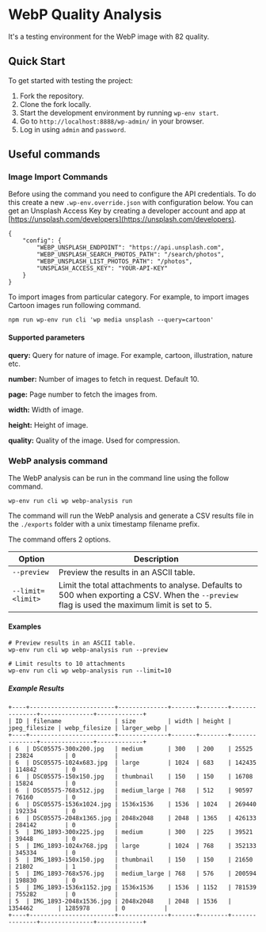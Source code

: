 # WebP Quality Analysis

It's a testing environment for the WebP image with 82 quality.

## Quick Start
To get started with testing the project:
1. Fork the repository.
2. Clone the fork locally.
3. Start the development environment by running `wp-env start`.
4. Go to `http://localhost:8888/wp-admin/` in your browser.
5. Log in using `admin` and `password`.

## Useful commands

### Image Import Commands

Before using the command you need to configure the API credentials. To do this create a new `.wp-env.override.json` with configuration below. You can get an Unsplash Access Key by creating a developer account and app at [https://unsplash.com/developers](https://unsplash.com/developers).

```
{
    "config": {
        "WEBP_UNSPLASH_ENDPOINT": "https://api.unsplash.com",
        "WEBP_UNSPLASH_SEARCH_PHOTOS_PATH": "/search/photos",
        "WEBP_UNSPLASH_LIST_PHOTOS_PATH": "/photos",
        "UNSPLASH_ACCESS_KEY": "YOUR-API-KEY"
    }
}
```

To import images from particular category. For example, to import images Cartoon images run following command.

```
npm run wp-env run cli 'wp media unsplash --query=cartoon'
```

#### Supported parameters

**query:** Query for nature of image. For example, cartoon, illustration, nature etc.

**number:** Number of images to fetch in request. Default 10.

**page:** Page number to fetch the images from.

**width:** Width of image.

**height:** Height of image.

**quality:** Quality of the image. Used for compression.

### WebP analysis command
The WebP analysis can be run in the command line using the follow command.

```wp-env run cli wp webp-analysis run```

The command will run the WebP analysis and generate a CSV results file in the `./exports` folder with a unix timestamp filename prefix.

The command offers 2 options.

| Option | Description |
| --- | --- |
| `--preview` | Preview the results in an ASCII table. |
| `--limit=<limit>` | Limit the total attachments to analyse. Defaults to 500 when exporting a CSV. When the `--preview` flag is used the maximum limit is set to 5. |


#### Examples

```
# Preview results in an ASCII table.
wp-env run cli wp webp-analysis run --preview

# Limit results to 10 attachments
wp-env run cli wp webp-analysis run --limit=10
```

##### Example Results
```
+----+------------------------+--------------+-------+--------+---------------+---------------+-------------+
| ID | filename               | size         | width | height | jpeg_filesize | webp_filesize | larger_webp |
+----+------------------------+--------------+-------+--------+---------------+---------------+-------------+
| 6  | DSC05575-300x200.jpg   | medium       | 300   | 200    | 25525         | 23824         | 0           |
| 6  | DSC05575-1024x683.jpg  | large        | 1024  | 683    | 142435        | 114842        | 0           |
| 6  | DSC05575-150x150.jpg   | thumbnail    | 150   | 150    | 16708         | 15824         | 0           |
| 6  | DSC05575-768x512.jpg   | medium_large | 768   | 512    | 90597         | 76160         | 0           |
| 6  | DSC05575-1536x1024.jpg | 1536x1536    | 1536  | 1024   | 269440        | 192334        | 0           |
| 6  | DSC05575-2048x1365.jpg | 2048x2048    | 2048  | 1365   | 426133        | 284142        | 0           |
| 5  | IMG_1893-300x225.jpg   | medium       | 300   | 225    | 39521         | 39448         | 0           |
| 5  | IMG_1893-1024x768.jpg  | large        | 1024  | 768    | 352133        | 345334        | 0           |
| 5  | IMG_1893-150x150.jpg   | thumbnail    | 150   | 150    | 21650         | 21802         | 1           |
| 5  | IMG_1893-768x576.jpg   | medium_large | 768   | 576    | 200594        | 198830        | 0           |
| 5  | IMG_1893-1536x1152.jpg | 1536x1536    | 1536  | 1152   | 781539        | 755282        | 0           |
| 5  | IMG_1893-2048x1536.jpg | 2048x2048    | 2048  | 1536   | 1354462       | 1285978       | 0           |
+----+------------------------+--------------+-------+--------+---------------+---------------+-------------+
```
